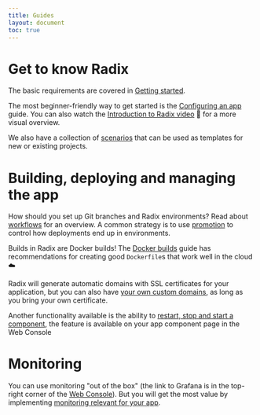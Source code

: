 ```yaml
---
title: Guides
layout: document
toc: true
---
```


# Get to know Radix

The basic requirements are covered in [Getting started](guides/getting-started/).

The most beginner-friendly way to get started is the [Configuring an app](guides/configure-an-app/) guide. You can also watch the [Introduction to Radix video](https://statoilsrm.sharepoint.com/portals/hub/_layouts/15/PointPublishing.aspx?app=video&p=p&chid=653b6223-6ef5-4e5b-8388-ca8c77da4c7a&vid=3a64412f-0227-489d-9fda-f5f9845aacae) 🎥 for a more visual overview.

We also have a collection of [scenarios](guides/scenarios/) that can be used as templates for new or existing projects.

# Building, deploying and managing the app

How should you set up Git branches and Radix environments? Read about [workflows](guides/workflows/) for an overview. A common strategy is to use [promotion](guides/deployment-promotion) to control how deployments end up in environments.

Builds in Radix are Docker builds! The [Docker builds](guides/docker/) guide has recommendations for creating good `Dockerfile`s that work well in the cloud ☁️

Radix will generate automatic domains with SSL certificates for your application, but you can also have [your own custom domains](guides/external-alias), as long as you bring your own certificate.

Another functionality available is the ability to [restart, stop and start a component](guides/component-start-stop-restart/), the feature is available on your app component page in the Web Console

# Monitoring

You can use monitoring "out of the box" (the link to Grafana is in the top-right corner of the [Web Console](https://console.radix.equinor.com)). But you will get the most value by implementing [monitoring relevant for your app](guides/monitoring).
